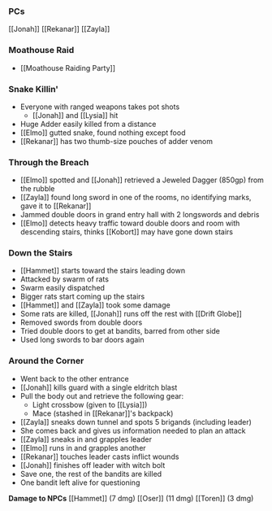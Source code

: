 ### PCs
[[Jonah]]
[[Rekanar]]
[[Zayla]]

### Moathouse Raid
- [[Moathouse Raiding Party]]

### Snake Killin'
- Everyone with ranged weapons takes pot shots
	- [[Jonah]] and [[Lysia]] hit
- Huge Adder easily killed from a distance
- [[Elmo]] gutted snake, found nothing except food
- [[Rekanar]] has two thumb-size pouches of adder venom

### Through the Breach
- [[Elmo]] spotted and [[Jonah]] retrieved a Jeweled Dagger (850gp) from the rubble
- [[Zayla]] found long sword in one of the rooms, no identifying marks, gave it to [[Rekanar]]
- Jammed double doors in grand entry hall with 2 longswords and debris
- [[Elmo]] detects heavy traffic toward double doors and room with descending stairs, thinks [[Kobort]] may have gone down stairs

### Down the Stairs
- [[Hammet]] starts toward the stairs leading down
- Attacked by swarm of rats
- Swarm easily dispatched
- Bigger rats start coming up the stairs
- [[Hammet]] and [[Zayla]] took some damage
- Some rats are killed, [[Jonah]] runs off the rest with [[Drift Globe]]
- Removed swords from double doors
- Tried double doors to get at bandits, barred from other side
- Used long swords to bar doors again

### Around the Corner
- Went back to the other entrance
- [[Jonah]] kills guard with a single eldritch blast
- Pull the body out and retrieve the following gear:
	- Light crossbow (given to [[Lysia]])
	- Mace (stashed in [[Rekanar]]'s backpack)
- [[Zayla]] sneaks down tunnel and spots 5 brigands (including leader)
- She comes back and gives us information needed to plan an attack
- [[Zayla]] sneaks in and grapples leader
- [[Elmo]] runs in and grapples another
- [[Rekanar]] touches leader casts inflict wounds
- [[Jonah]] finishes off leader with witch bolt
- Save one, the rest of the bandits are killed
- One bandit left alive for questioning

**Damage to NPCs**
[[Hammet]] (7 dmg)
[[Oser]] (11 dmg)
[[Toren]] (3 dmg)
